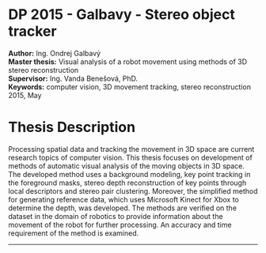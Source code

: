DP 2015 - Galbavy - Stereo object tracker
===============================================================================
**Author:** Ing. Ondrej Galbavý  
**Master thesis:** Visual analysis of a robot movement using methods of 3D stereo reconstruction  
**Supervisor:** Ing. Vanda Benešová, PhD.  
**Keywords:** computer vision, 3D movement tracking, stereo reconstruction   
2015, May  

Thesis Description
===============================================================================
Processing spatial data and tracking the movement in 3D space are current research topics of computer vision. This thesis focuses on development of methods of automatic visual analysis of the moving objects in 3D space. The developed method uses a background modeling, key point tracking in the foreground masks, stereo depth reconstruction of key points through local descriptors and stereo pair clustering. Moreover, the simplified method for generating reference data, which uses Microsoft Kinect for Xbox to determine the depth, was developed. The methods are verified on the dataset in the domain of robotics to provide information about the movement of the robot for further processing. An accuracy and time requirement of the method is examined.

------------------------------------------------------------------------------
